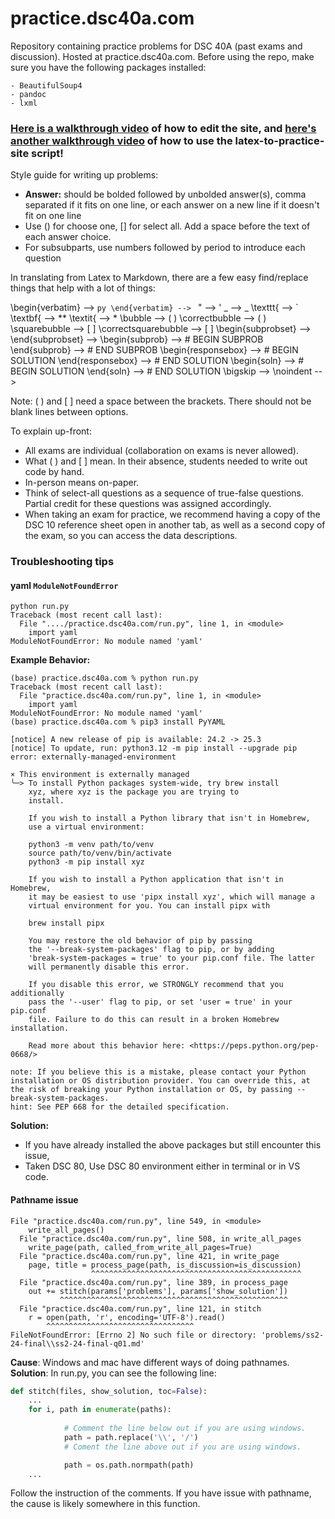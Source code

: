 # practice.dsc40a.com

Repository containing practice problems for DSC 40A (past exams and discussion). Hosted at practice.dsc40a.com. Before using the repo, make sure you have the following packages installed:

```
- BeautifulSoup4
- pandoc
- lxml
```

### [Here is a walkthrough video](https://www.loom.com/share/cdbc8dcc026c43d6ac48cc2df3f57ea8?sid=202e8678-b073-46ff-91d0-afe775bb2541) of how to edit the site, and [here's another walkthrough video](https://www.loom.com/share/4fb2816102034b14b4b0cd6476091ec3?sid=6529b884-e4c0-4460-8baa-1051c55a4a5f) of how to use the latex-to-practice-site script!

Style guide for writing up problems:

- **Answer:** should be bolded followed by unbolded answer(s), comma separated if it fits on one line, or each answer on a new line if it doesn't fit on one line
- Use () for choose one, [] for select all. Add a space before the text of each answer choice.
- For subsubparts, use numbers followed by period to introduce each question

In translating from Latex to Markdown, there are a few easy find/replace things that help with a lot of things:

\begin{verbatim} --> ```py
\end{verbatim} --> ```
" --> '
\_ --> _
\texttt{ --> `
\textbf{ --> **
\textit{ --> *
\bubble --> ( )
\correctbubble --> ( )
\squarebubble --> [ ]
\correctsquarebubble --> [ ]
\begin{subprobset} -->
\end{subprobset} -->
\begin{subprob} --> # BEGIN SUBPROB
\end{subprob} --> # END SUBPROB
\begin{responsebox} --> # BEGIN SOLUTION
\end{responsebox} --> # END SOLUTION
\begin{soln} --> # BEGIN SOLUTION
\end{soln} --> # END SOLUTION
\bigskip -->
\noindent --> 

Note: ( ) and [ ] need a space between the brackets. There should not be blank lines between options.

To explain up-front:
- All exams are individual (collaboration on exams is never allowed).
- What ( ) and [ ] mean. In their absence, students needed to write out code by hand.
- In-person means on-paper.
- Think of select-all questions as a sequence of true-false questions. Partial credit for these questions was assigned accordingly.
- When taking an exam for practice, we recommend having a copy of the DSC 10 reference sheet open in another tab, as well as a second copy of the exam, so you can access the data descriptions.


### Troubleshooting tips 
#### yaml `ModuleNotFoundError` 
```
python run.py
Traceback (most recent call last):
  File "..../practice.dsc40a.com/run.py", line 1, in <module>
    import yaml
ModuleNotFoundError: No module named 'yaml'
```
**Example Behavior:**
```
(base) practice.dsc40a.com % python run.py
Traceback (most recent call last):
  File "practice.dsc40a.com/run.py", line 1, in <module>
    import yaml
ModuleNotFoundError: No module named 'yaml'
(base) practice.dsc40a.com % pip3 install PyYAML

[notice] A new release of pip is available: 24.2 -> 25.3
[notice] To update, run: python3.12 -m pip install --upgrade pip
error: externally-managed-environment

× This environment is externally managed
╰─> To install Python packages system-wide, try brew install
    xyz, where xyz is the package you are trying to
    install.
    
    If you wish to install a Python library that isn't in Homebrew,
    use a virtual environment:
    
    python3 -m venv path/to/venv
    source path/to/venv/bin/activate
    python3 -m pip install xyz
    
    If you wish to install a Python application that isn't in Homebrew,
    it may be easiest to use 'pipx install xyz', which will manage a
    virtual environment for you. You can install pipx with
    
    brew install pipx
    
    You may restore the old behavior of pip by passing
    the '--break-system-packages' flag to pip, or by adding
    'break-system-packages = true' to your pip.conf file. The latter
    will permanently disable this error.
    
    If you disable this error, we STRONGLY recommend that you additionally
    pass the '--user' flag to pip, or set 'user = true' in your pip.conf
    file. Failure to do this can result in a broken Homebrew installation.
    
    Read more about this behavior here: <https://peps.python.org/pep-0668/>

note: If you believe this is a mistake, please contact your Python installation or OS distribution provider. You can override this, at the risk of breaking your Python installation or OS, by passing --break-system-packages.
hint: See PEP 668 for the detailed specification.
```
**Solution:** 
- If you have already installed the above packages but still encounter this issue, 
- Taken DSC 80,
Use DSC 80 environment either in terminal or in VS code. 

#### Pathname issue 
```
File "practice.dsc40a.com/run.py", line 549, in <module>
    write_all_pages()
  File "practice.dsc40a.com/run.py", line 508, in write_all_pages
    write_page(path, called_from_write_all_pages=True)
  File "practice.dsc40a.com/run.py", line 421, in write_page
    page, title = process_page(path, is_discussion=is_discussion)
                  ^^^^^^^^^^^^^^^^^^^^^^^^^^^^^^^^^^^^^^^^^^^^^^^
  File "practice.dsc40a.com/run.py", line 389, in process_page
    out += stitch(params['problems'], params['show_solution'])
           ^^^^^^^^^^^^^^^^^^^^^^^^^^^^^^^^^^^^^^^^^^^^^^^^^^^
  File "practice.dsc40a.com/run.py", line 121, in stitch
    r = open(path, 'r', encoding='UTF-8').read()
        ^^^^^^^^^^^^^^^^^^^^^^^^^^^^^^^^^
FileNotFoundError: [Errno 2] No such file or directory: 'problems/ss2-24-final\\ss2-24-final-q01.md'
```
**Cause**: Windows and mac have different ways of doing pathnames. 
**Solution**: In run.py, you can see the following line:

```python
def stitch(files, show_solution, toc=False):
    ...
    for i, path in enumerate(paths):
            
            # Comment the line below out if you are using windows.
            path = path.replace('\\', '/')
            # Coment the line above out if you are using windows. 

            path = os.path.normpath(path)
    ...
```
Follow the instruction of the comments. If you have issue with pathname, the cause is likely somewhere in this function. 